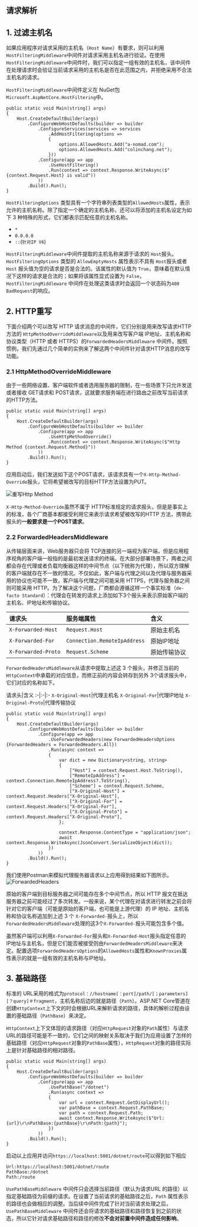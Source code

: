 ## 请求解析

## 1. 过滤主机名
如果应用程序对请求采用的主机名（`Host Name`）有要求，则可以利用`HostFilteringMiddleware`中间件对请求采用主机名进行验证。在使用`HostFilteringMiddleware`中间件时，我们可以指定一组有效的主机名，该中间件在处理请求时会验证当前请求采用的主机名是否在此范围之内，并拒绝采用不合法主机名的请求。 

`HostFilteringMiddleware`中间件定义在 NuGet包`Microsoft.AspNetCore.HostFiltering`中。

```csharp{6-9,12}
public static void Main(string[] args)
{
    Host.CreateDefaultBuilder(args)
        .ConfigureWebHostDefaults(builder => builder
            .ConfigureServices(services => services
                .AddHostFiltering(options =>
                {
                    options.AllowedHosts.Add("a-nomad.com");
                    options.AllowedHosts.Add("colinchang.net");
                }))
            .Configure(app => app
                .UseHostFiltering()
                .Run(context => context.Response.WriteAsync($"{context.Request.Host} is valid"))
            ))
        .Build().Run();
}
```
`HostFilteringOptions` 类型具有一个字符串列表类型的`AllowedHosts`属性，表示允许的主机名称。除了指定一个确定的主机名称，还可以将添加的主机名设定为如下 3 种特殊的形式，它们都表示匹配任意的主机名称。

* `*`
* `0.0.0.0`
* `::`(`针对IP V6`)

`HostFilteringMiddleware`中间件提取的主机名称来源于请求的 `Host`报头。`HostFilteringOptions` 类型的 `AllowEmptyHosts` 属性表示不具有 `Host`报头或者`Host` 报头值为空的请求是否是合法的。该属性的默认值为 `True`，意味着在默认情况下这样的请求是合法的；如果将该属性显式设置为 `False`，`HostFilteringMiddleware` 中间件在处理这类请求时会返回一个状态码为`400 BadRequest`的响应。

## 2. HTTP重写
下面介绍两个可以改写 HTTP 请求消息的中间件，它们分别是用来改写请求HTTP方法的 `HttpMethodOverrideMiddleware`以及用来改写客户端 IP地址、主机名称和协议类型（HTTP 或者 HTTPS）的`ForwardedHeadersMiddleware` 中间件。按照惯例，我们先通过几个简单的实例来了解这两个中间件针对请求HTTP消息的改写功能。
### 2.1 HttpMethodOverrideMiddleware
由于一些网络设置、客户端软件或者选用服务器的限制，在一些场景下只允许发送或者接收 GET请求和 POST请求，这就要求服务端在进行路由之前改写当前请求的HTTP方法。

```csharp{6}
public static void Main(string[] args)
{
    Host.CreateDefaultBuilder(args)
        .ConfigureWebHostDefaults(builder => builder
            .Configure(app => app
                .UseHttpMethodOverride()
                .Run(context => context.Response.WriteAsync($"Http Method {context.Request.Method}"))
            ))
        .Build().Run();
}
```

应用启动后，我们发送如下这个POST请求，该请求具有一个`X-Http-Method-Override`报头，它将希望被改写的目标HTTP方法设置为PUT。

![重写Http Method](https://i.loli.net/2021/04/01/hwjQxgqCNGMXUVu.png)

`X-Http-Method-Override`虽然不属于 HTTP标准规定的请求报头，但是是事实上的标准，各个厂商基本都接受利用它来表示请求希望被改写的HTTP 方法，携带此报头的**一般要求是一个POST请求**。

### 2.2 ForwardedHeadersMiddleware
从传输层面来讲，Web服务器只会将 TCP连接的另一端视为客户端，但是应用程序视角的客户端一般指的是最初发送请求的终端。在大部分部署场景下，两者之间都会存在代理或者负载均衡器这样的中间节点（以下统称为代理），所以双方理解的客户端就存在不一致的情况。不仅如此，客户端与代理之间以及代理与服务器采用的协议也可能不一致，客户端与代理之间可能采用 HTTPS，代理与服务器之间则可能采用 HTTP。为了解决这个问题，厂商都会遵循这样一个事实标准（`de-facto Standard`）：代理会在转发的请求上添加如下3个报头来表示原始客户端的主机名、IP地址和传输协议。

请求头|服务端属性|含义
:-|:-|:-
`X-Forwarded-Host`|`Request.Host`|原始主机名
`X-Forwarded-For`|`Connection.RemoteIpAddress`|原始IP地址
`X-Forwarded-Proto`|`Request.Scheme`|原始传输协议

`ForwardedHeadersMiddleware`从请求中提取上述这 3 个报头，并修正当前的`HttpContext`中承载的对应信息，而修正前的内容会转存到另外 3个请求报头中，它们对应的名称如下。

请求头|含义
:-|:-|:-
`X-Original-Host`|代理主机名
`X-Original-For`|代理IP地址
`X-Original-Proto`|代理传输协议

```csharp{6,11-16}
public static void Main(string[] args)
{
    Host.CreateDefaultBuilder(args)
        .ConfigureWebHostDefaults(builder => builder
            .Configure(app => app
                .UseForwardedHeaders(new ForwardedHeadersOptions {ForwardedHeaders = ForwardedHeaders.All})
                .Run(async context =>
                {
                    var dict = new Dictionary<string, string>
                    {
                        ["Host"] = context.Request.Host.ToString(),
                        ["RemoteIpAddress"] = context.Connection.RemoteIpAddress?.ToString(),
                        ["Scheme"] = context.Request.Scheme,
                        ["X-Original-Host"] = context.Request.Headers["X-Original-Host"],
                        ["X-Original-For"] = context.Request.Headers["X-Original-For"],
                        ["X-Original-Proto"] = context.Request.Headers["X-Original-Proto"],
                    };

                    context.Response.ContentType = "application/json";
                    await context.Response.WriteAsync(JsonConvert.SerializeObject(dict));
                })
            ))
        .Build().Run();
}
```
我们使用Postman来模拟代理服务器请求以上应用得到结果如下图所示。
![ForwardedHeaders](https://i.loli.net/2021/04/01/1DI2To6KYveLzwP.png)

原始的客户端到目标服务器之间可能存在多个中间节点，所以 HTTP 报文在抵达服务器之前可能经过了多次转发。一般来说，某个代理在对请求进行转发之前会将针对它的客户端（可能是原始的客户端，也可能是上游代理）的 IP 地址、主机名称和协议名称追加到上述 3 个 `X-Forwarded-`报头上，所以`ForwardedHeadersMiddleware`处理的这3个`X-Forwarded-`报头可能包含多个值。

虽然客户端可以利用`X-Forwarded-For`报头和`X-Forwarded-Host`报头指定任意的 IP地址与主机名，但是它们能否被接受则由`ForwardedHeadersMiddleware`来决定。配置选项`ForwardedHeadersOptions`的`AllowedHosts`属性和`KnownProxies`属性表示的就是一组有效的主机名称与IP地址。

## 3. 基础路径
标准的 URL采用的格式为`protocol：//hostname[：port]/path/[；parameters][？query]＃fragment`，主机名称后边的就是路径（`Path`）。ASP.NET Core管道在创建`HttpContext`上下文的时会根据URL来解析请求的路径，具体的解析过程由设置的基础路径（`PathBase`）来决定。

`HttpContext`上下文体现的请求路径（对应`HttpRequest`对象的`Path`属性）与请求URL的路径可能是不一致的，它们之间的映射关系取决于我们为应用设置了怎样的基础路径（对应`HttpRequest`对象的`PathBase`属性），`HttpRequest`对象的路径实际上是针对基础路径的相对路径。

```csharp{6}
public static void Main(string[] args)
{
    Host.CreateDefaultBuilder(args)
        .ConfigureWebHostDefaults(builder => builder
            .Configure(app => app
                .UsePathBase("/dotnet")
                .Run(async context =>
                {
                    var url = context.Request.GetDisplayUrl();
                    var pathBase = context.Request.PathBase;
                    var path = context.Request.Path;
                    await context.Response.WriteAsync($"Url:{url}\r\nPathBase:{pathBase}\r\nPath:{path}");
                })
            ))
        .Build().Run();
}
```
启动以上应用并访问`https://localhost:5001/dotnet/route`可以得到如下相应
```
Url:https://localhost:5001/dotnet/route
PathBase:/dotnet
Path:/route
```

`UsePathBaseMiddleware` 中间件只会选择当前路径（默认为请求URL 的路径）以指定基础路径为前缀的请求。在设置了当前请求的基础路径之后，`Path` 属性表示的路径也会做相应的调整。当后续中间件完成了针对当前请求处理之后，`UsePathBaseMiddleware` 中间件还会将请求的基础路径和路径恢复到之前的状态，所以它针对请求基础路径和路径的修改**不会对前置中间件造成任何影响**。